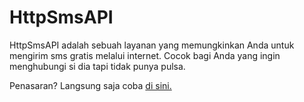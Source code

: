 # HttpSmsAPI

HttpSmsAPI adalah sebuah layanan yang memungkinkan Anda untuk mengirim sms gratis melalui internet. Cocok bagi Anda yang ingin menghubungi si dia tapi tidak punya pulsa.

Penasaran? Langsung saja coba [di sini.](http://httpsms.herokuapp.com/public/)
